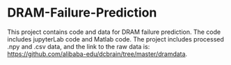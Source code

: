 # DRAM-Failure-Prediction
This project contains code and data for DRAM failure prediction. The code includes jupyterLab code and Matlab code. The project includes processed .npy and .csv data, and the link to the raw data is: https://github.com/alibaba-edu/dcbrain/tree/master/dramdata.
